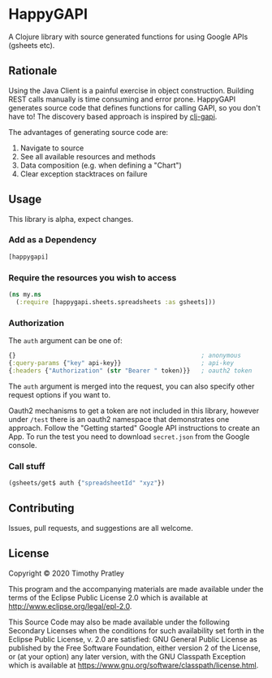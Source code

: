 # HappyGAPI

A Clojure library with source generated functions for using Google APIs (gsheets etc).


## Rationale

Using the Java Client is a painful exercise in object construction.
Building REST calls manually is time consuming and error prone.
HappyGAPI generates source code that defines functions for calling GAPI,
so you don't have to!
The discovery based approach is inspired by [clj-gapi](https://github.com/ianbarber/clj-gapi).

The advantages of generating source code are:

1. Navigate to source
2. See all available resources and methods
3. Data composition (e.g. when defining a "Chart")
4. Clear exception stacktraces on failure 


## Usage

This library is alpha, expect changes.

### Add as a Dependency

```clojure
[happygapi]
```

### Require the resources you wish to access

```clojure
(ns my.ns
  (:require [happygapi.sheets.spreadsheets :as gsheets]))
```

### Authorization

The `auth` argument can be one of:
```clojure
{}                                                   ; anonymous
{:query-params {"key" api-key}}                      ; api-key
{:headers {"Authorization" (str "Bearer " token)}}   ; oauth2 token
```

The `auth` argument is merged into the request,
you can also specify other request options if you want to.

Oauth2 mechanisms to get a token are not included in this library,
however under `/test` there is an oauth2 namespace that demonstrates one approach.
Follow the "Getting started" Google API instructions to create an App.
To run the test you need to download `secret.json` from the Google console.

### Call stuff

```clojure
(gsheets/get$ auth {"spreadsheetId" "xyz"})
```


## Contributing

Issues, pull requests, and suggestions are all welcome.


## License

Copyright © 2020 Timothy Pratley

This program and the accompanying materials are made available under the
terms of the Eclipse Public License 2.0 which is available at
http://www.eclipse.org/legal/epl-2.0.

This Source Code may also be made available under the following Secondary
Licenses when the conditions for such availability set forth in the Eclipse
Public License, v. 2.0 are satisfied: GNU General Public License as published by
the Free Software Foundation, either version 2 of the License, or (at your
option) any later version, with the GNU Classpath Exception which is available
at https://www.gnu.org/software/classpath/license.html.
